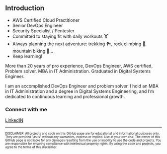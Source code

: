 
## Introduction
- AWS Certified Cloud Practitioner
- Senior DevOps Engineer
- Security Specialist / Pentester
- Committed to staying fit with daily workouts 🏋️
- Always planning the next adventure: trekking 🏞️, rock climbing 🧗‍, mountain biking 🚵‍…
- Keep learning!

More than 20 years of pro experience, DevOps Engineer, AWS certified, Problem solver.
MBA in IT Administration. Graduated in Digital Systems Engineer.

I am an accomplished DevOps Engineer and problem solver.
I hold an MBA in IT Administration and a degree in Digital Systems Engineering, and I’m dedicated to continuous learning and professional growth.

### Connect with me
[LinkedIN](https://www.linkedin.com/in/viniciusdesouzadutra/)




---

<sup><sub>
DISCLAIMER:
All projects and code on this GitHub page are for educational and informational purposes only. They are provided "as is" without any warranties, express or implied.
Use at your own risk.
The owner of this GitHub page is not liable for any damages resulting from the use or inability to use the code and projects.
You are responsible for ensuring compliance with intellectual property rights.
By using the code and projects, you agree to the terms of this disclaimer.
</sup></sub>
